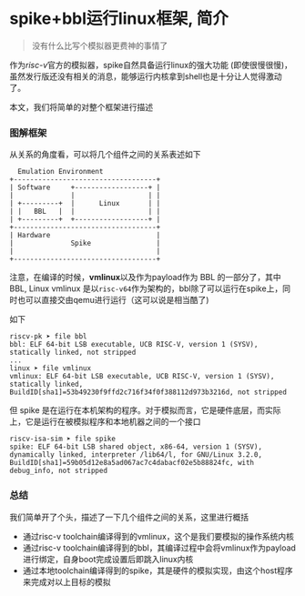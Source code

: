 # spike+bbl运行linux框架, 简介

> 没有什么比写个模拟器更费神的事情了

作为*risc-v*官方的模拟器，spike自然具备运行linux的强大功能 (即使很慢很慢)，虽然发行版还没有相关的消息，能够运行内核拿到shell也是十分让人觉得激动了。

本文，我们将简单的对整个框架进行描述

### 图解框架

从关系的角度看，可以将几个组件之间的关系表述如下
```
  Emulation Environment
+-----------------------------------+
| Software     +------------------+ |
|              |                  | |
| +---------+  |      Linux       | |
| |   BBL   |  |                  | |
| +---------+  +------------------+ |
+-----------------------------------+
| Hardware                          |
|              Spike                |
|                                   |
+-----------------------------------+
```

注意，在编译的时候，**vmlinux**以及作为payload作为 BBL 的一部分了，其中BBL, Linux vmlinux 是以`risc-v64`作为架构的，bbl除了可以运行在spike上，同时也可以直接交由qemu进行运行（这可以说是相当酷了)

如下
```
riscv-pk ➤ file bbl                                                        
bbl: ELF 64-bit LSB executable, UCB RISC-V, version 1 (SYSV), statically linked, not stripped
...
linux ➤ file vmlinux                                                      
vmlinux: ELF 64-bit LSB executable, UCB RISC-V, version 1 (SYSV), statically linked, BuildID[sha1]=53b49230f9ffd2c716f34f0f388112d973b3216d, not stripped
```

但 spike 是在运行在本机架构的程序。对于模拟而言，它是硬件底层，而实际上，它是运行在被模拟程序和本地机器之间的一个接口
```
riscv-isa-sim ➤ file spike
spike: ELF 64-bit LSB shared object, x86-64, version 1 (SYSV), dynamically linked, interpreter /lib64/l, for GNU/Linux 3.2.0, BuildID[sha1]=59b05d12e8a5ad067ac7c4dabacf02e5b88824fc, with debug_info, not stripped
```

### 总结
我们简单开了个头，描述了一下几个组件之间的关系，这里进行概括
- 通过risc-v toolchain编译得到的vmlinux，这个是我们要模拟的操作系统内核
- 通过risc-v toolchain编译得到的bbl，其编译过程中会将vmlinux作为payload进行绑定，自身boot完成设置后即跳入linux内核
- 通过本地toolchain编译得到的spike，其是硬件的模拟实现，由这个host程序来完成对以上目标的模拟